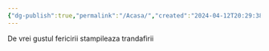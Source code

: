 ```yaml
---
{"dg-publish":true,"permalink":"/Acasa/","created":"2024-04-12T20:29:38.813+03:00","updated":"2024-04-12T20:42:53.534+03:00"}
---
```




De vrei gustul fericirii stampileaza trandafirii